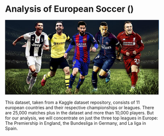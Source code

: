 # Analysis of European Soccer ()

![Soccer Image](./images/soccer.PNG)

This dataset, taken from a Kaggle dataset repository, consists of 11 european countries and their respective championships or leagues. There are 25,000 matches plus in the dataset and more than 10,000 players. But for our analysis, we will concentrate on just the three top leagues in Europe: The Premiership in England, the Bundesliga in Germany, and La liga in Spain. 


